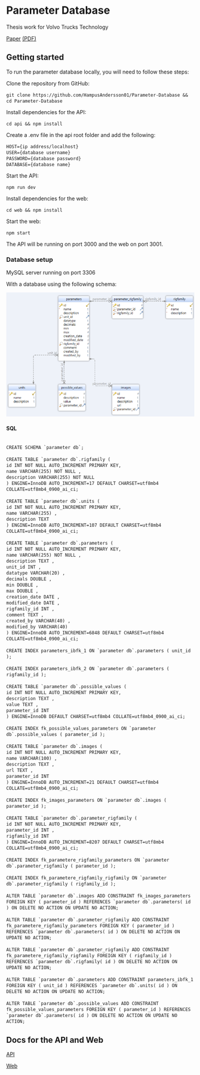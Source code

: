 # Parameter Database

Thesis work for Volvo Trucks Technology

[Paper](Thesis_Paper.md) [(PDF)](Thesis_Paper.pdf)

## Getting started

To run the parameter database locally, you will need to follow these steps:

Clone the repository from GitHub:

```
git clone https://github.com/HampusAndersson01/Parameter-Database && cd Parameter-Database
```

Install dependencies for the API:

```
cd api && npm install
```

Create a .env file in the api root folder and add the following:

```
HOST={ip address/localhost}
USER={database username}
PASSWORD={database password}
DATABASE={database name}
```

Start the API:

```
npm run dev
```

Install dependencies for the web:

```
cd web && npm install
```

Start the web:

```
npm start
```

The API will be running on port 3000 and the web on port 3001.


### Database setup

MySQL server running on port 3306

With a database using the following schema:

![Database schema](images/schema.png)

#### SQL

```

CREATE SCHEMA `parameter db`;

CREATE TABLE `parameter db`.rigfamily (
id INT NOT NULL AUTO_INCREMENT PRIMARY KEY,
name VARCHAR(255) NOT NULL ,
description VARCHAR(255) NOT NULL
) ENGINE=InnoDB AUTO_INCREMENT=17 DEFAULT CHARSET=utf8mb4 COLLATE=utf8mb4_0900_ai_ci;

CREATE TABLE `parameter db`.units (
id INT NOT NULL AUTO_INCREMENT PRIMARY KEY,
name VARCHAR(255) ,
description TEXT
) ENGINE=InnoDB AUTO_INCREMENT=107 DEFAULT CHARSET=utf8mb4 COLLATE=utf8mb4_0900_ai_ci;

CREATE TABLE `parameter db`.parameters (
id INT NOT NULL AUTO_INCREMENT PRIMARY KEY,
name VARCHAR(255) NOT NULL ,
description TEXT ,
unit_id INT ,
datatype VARCHAR(20) ,
decimals DOUBLE ,
min DOUBLE ,
max DOUBLE ,
creation_date DATE ,
modified_date DATE ,
rigfamily_id INT ,
comment TEXT ,
created_by VARCHAR(40) ,
modified_by VARCHAR(40)
) ENGINE=InnoDB AUTO_INCREMENT=6848 DEFAULT CHARSET=utf8mb4 COLLATE=utf8mb4_0900_ai_ci;

CREATE INDEX parameters_ibfk_1 ON `parameter db`.parameters ( unit_id );

CREATE INDEX parameters_ibfk_2 ON `parameter db`.parameters ( rigfamily_id );

CREATE TABLE `parameter db`.possible_values (
id INT NOT NULL AUTO_INCREMENT PRIMARY KEY,
description TEXT ,
value TEXT ,
parameter_id INT
) ENGINE=InnoDB DEFAULT CHARSET=utf8mb4 COLLATE=utf8mb4_0900_ai_ci;

CREATE INDEX fk_possible_values_parameters ON `parameter db`.possible_values ( parameter_id );

CREATE TABLE `parameter db`.images (
id INT NOT NULL AUTO_INCREMENT PRIMARY KEY,
name VARCHAR(100) ,
description TEXT ,
url TEXT ,
parameter_id INT
) ENGINE=InnoDB AUTO_INCREMENT=21 DEFAULT CHARSET=utf8mb4 COLLATE=utf8mb4_0900_ai_ci;

CREATE INDEX fk_images_parameters ON `parameter db`.images ( parameter_id );

CREATE TABLE `parameter db`.parameter_rigfamily (
id INT NOT NULL AUTO_INCREMENT PRIMARY KEY,
parameter_id INT ,
rigfamily_id INT
) ENGINE=InnoDB AUTO_INCREMENT=8207 DEFAULT CHARSET=utf8mb4 COLLATE=utf8mb4_0900_ai_ci;

CREATE INDEX fk_parametere_rigfamily_parameters ON `parameter db`.parameter_rigfamily ( parameter_id );

CREATE INDEX fk_parametere_rigfamily_rigfamily ON `parameter db`.parameter_rigfamily ( rigfamily_id );

ALTER TABLE `parameter db`.images ADD CONSTRAINT fk_images_parameters FOREIGN KEY ( parameter_id ) REFERENCES `parameter db`.parameters( id ) ON DELETE NO ACTION ON UPDATE NO ACTION;

ALTER TABLE `parameter db`.parameter_rigfamily ADD CONSTRAINT fk_parametere_rigfamily_parameters FOREIGN KEY ( parameter_id ) REFERENCES `parameter db`.parameters( id ) ON DELETE NO ACTION ON UPDATE NO ACTION;

ALTER TABLE `parameter db`.parameter_rigfamily ADD CONSTRAINT fk_parametere_rigfamily_rigfamily FOREIGN KEY ( rigfamily_id ) REFERENCES `parameter db`.rigfamily( id ) ON DELETE NO ACTION ON UPDATE NO ACTION;

ALTER TABLE `parameter db`.parameters ADD CONSTRAINT parameters_ibfk_1 FOREIGN KEY ( unit_id ) REFERENCES `parameter db`.units( id ) ON DELETE NO ACTION ON UPDATE NO ACTION;

ALTER TABLE `parameter db`.possible_values ADD CONSTRAINT fk_possible_values_parameters FOREIGN KEY ( parameter_id ) REFERENCES `parameter db`.parameters( id ) ON DELETE NO ACTION ON UPDATE NO ACTION;

```

## Docs for the API and Web

[API](api/README.md)

[Web](web/README.md)

